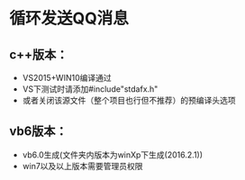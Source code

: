 # 循环发送QQ消息

## c++版本：
 - VS2015+WIN10编译通过
 - VS下测试时请添加#include"stdafx.h"
 - 或者关闭该源文件（整个项目也行但不推荐）的预编译头选项

## vb6版本：
 - vb6.0生成(文件夹内版本为winXp下生成(2016.2.1))
 - win7以及以上版本需要管理员权限
